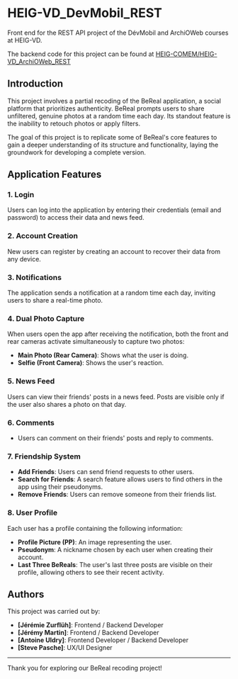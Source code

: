 # HEIG-VD_DevMobil_REST

Front end for the REST API project of the DévMobil and ArchiOWeb courses at HEIG-VD.

The backend code for this project can be found at [HEIG-COMEM/HEIG-VD_ArchiOWeb_REST](https://github.com/HEIG-COMEM/HEIG-VD_ArchiOWeb_REST)

## Introduction

This project involves a partial recoding of the BeReal application, a social platform that prioritizes authenticity. BeReal prompts users to share unfiltered, genuine photos at a random time each day. Its standout feature is the inability to retouch photos or apply filters.

The goal of this project is to replicate some of BeReal's core features to gain a deeper understanding of its structure and functionality, laying the groundwork for developing a complete version.

## Application Features

### 1. Login

Users can log into the application by entering their credentials (email and password) to access their data and news feed.

### 2. Account Creation

New users can register by creating an account to recover their data from any device.

### 3. Notifications

The application sends a notification at a random time each day, inviting users to share a real-time photo.

### 4. Dual Photo Capture

When users open the app after receiving the notification, both the front and rear cameras activate simultaneously to capture two photos:

- **Main Photo (Rear Camera)**: Shows what the user is doing.
- **Selfie (Front Camera)**: Shows the user's reaction.

### 5. News Feed

Users can view their friends' posts in a news feed. Posts are visible only if the user also shares a photo on that day.

### 6. Comments

- Users can comment on their friends' posts and reply to comments.

### 7. Friendship System

- **Add Friends**: Users can send friend requests to other users.
- **Search for Friends**: A search feature allows users to find others in the app using their pseudonyms.
- **Remove Friends**: Users can remove someone from their friends list.

### 8. User Profile

Each user has a profile containing the following information:

- **Profile Picture (PP)**: An image representing the user.
- **Pseudonym**: A nickname chosen by each user when creating their account.
- **Last Three BeReals**: The user's last three posts are visible on their profile, allowing others to see their recent activity.

## Authors

This project was carried out by:

- **[Jérémie Zurflüh]**: Frontend / Backend Developer
- **[Jérémy Martin]**: Frontend / Backend Developer
- **[Antoine Uldry]**: Frontend Developer / Backend Developer
- **[Steve Pasche]**: UX/UI Designer

---

Thank you for exploring our BeReal recoding project!
